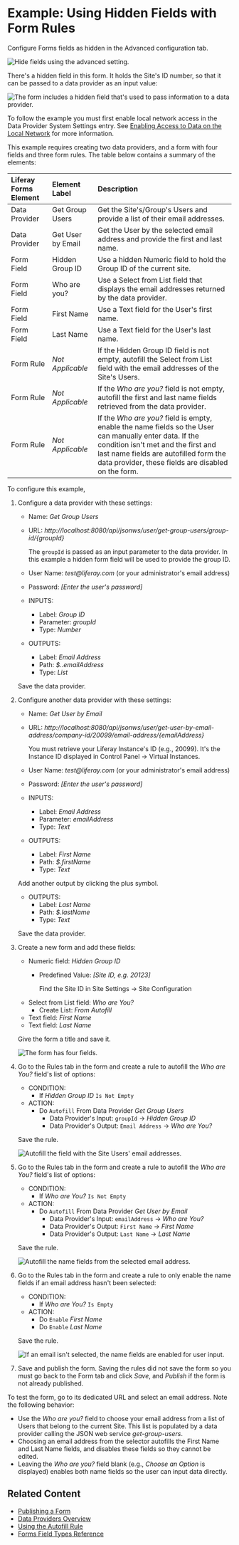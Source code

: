 # Example: Using Hidden Fields with Form Rules

Configure Forms fields as hidden in the Advanced configuration tab.

![Hide fields using the advanced setting.](./example-using-hidden-fields-with-form-rules/images/06.png)

There's a hidden field in this form. It holds the Site's ID number, so that it can be passed to a data provider as an input value:

![The form includes a hidden field that's used to pass information to a data provider.](./example-using-hidden-fields-with-form-rules/images/05.gif)

To follow the example you must first enable local network access in the Data Provider System Settings entry. See [Enabling Access to Data on the Local Network](../data-providers/using-the-rest-data-provider-to-populate-form-options.md#enabling-access-to-data-on-the-local-network) for more information.

This example requires creating two data providers, and a form with four fields and three form rules. The table below contains a summary of the elements:

| Liferay Forms Element | Element Label | Description
| :--- | :--- | :--- |
| Data Provider | Get Group Users  | Get the Site's/Group's Users and provide a list of their email addresses.
| Data Provider | Get User by Email | Get the User by the selected email address and provide the first and last name.
| Form Field    | Hidden Group ID  | Use a hidden Numeric field to hold the Group ID of the current site.
| Form Field    | Who are you?     | Use a Select from List field that displays the email addresses returned by the data provider.
| Form Field    | First Name        | Use a Text field for the User's first name.
| Form Field    | Last Name         | Use a Text field for the User's last name.
| Form Rule     | _Not Applicable_  | If the Hidden Group ID field is not empty, autofill the Select from List field with the email addresses of the Site's Users.
| Form Rule     | _Not Applicable_  | If the _Who are you?_ field is not empty, autofill the first and last name fields retrieved from the data provider.
| Form Rule     | _Not Applicable_  | If the _Who are you?_ field is empty, enable the name fields so the User can manually enter data. If the condition isn't met and the first and last name fields are autofilled form the data provider, these fields are disabled on the form.

To configure this example,

1. Configure a data provider with these settings:
    - Name: _Get Group Users_
    - URL: _http://localhost:8080/api/jsonws/user/get-group-users/group-id/{groupId}_

        The `groupId` is passed as an input parameter to the data provider. In this example a hidden form field will be used to provide the group ID.

    - User Name: _test@liferay.com_ (or your administrator's email address)
    - Password: _[Enter the user's password]_
    - INPUTS:
        - Label: _Group ID_
        - Parameter: _groupId_
        - Type: _Number_
    - OUTPUTS:
        - Label: _Email Address_
        - Path: _$..emailAddress_
        - Type: _List_

    Save the data provider.

1. Configure another data provider with these settings:
    - Name: _Get User by Email_
    - URL: _http://localhost:8080/api/jsonws/user/get-user-by-email-address/company-id/20099/email-address/{emailAddress}_

        You must retrieve your Liferay Instance's ID (e.g., 20099). It's the Instance ID displayed in Control Panel &rarr; Virtual Instances.

    - User Name: _test@liferay.com_ (or your administrator's email address)
    - Password: _[Enter the user's password]_
    - INPUTS:
        - Label: _Email Address_
        - Parameter: _emailAddress_
        - Type: _Text_
    - OUTPUTS:
        - Label: _First Name_
        - Path: _$.firstName_
        - Type: _Text_

    Add another output by clicking the plus symbol.
    - OUTPUTS:
        - Label: _Last Name_
        - Path: _$.lastName_
        - Type: _Text_

    Save the data provider.

1. Create a new form and add these fields:
    - Numeric field: _Hidden Group ID_
        - Predefined Value: _[Site ID, e.g. 20123]_

            Find the Site ID in Site Settings &rarr; Site Configuration
    - Select from List field: _Who are You?_
        - Create List: _From Autofill_
    - Text field: _First Name_
    - Text field: _Last Name_

    Give the form a title and save it.

    ![The form has four fields.](./example-using-hidden-fields-with-form-rules/images/01.png)

1. Go to the Rules tab in the form and create a rule to autofill the _Who are You?_ field's list of options:
    - CONDITION:
        - If _Hidden Group ID_ `Is Not Empty`
    - ACTION:
        - Do `Autofill` From Data Provider _Get Group Users_
            - Data Provider's Input: `groupId` &rarr; _Hidden Group ID_
            - Data Provider's Output: `Email Address` &rarr; _Who are You?_

    Save the rule.

    ![Autofill the field with the Site Users' email addresses.](./example-using-hidden-fields-with-form-rules/images/02.png)

1. Go to the Rules tab in the form and create a rule to autofill the _Who are You?_ field's list of options:
    - CONDITION:
        - If _Who are You?_ `Is Not Empty`
    - ACTION:
        - Do `Autofill` From Data Provider _Get User by Email_
            - Data Provider's Input: `emailAddress` &rarr; _Who are You?_
            - Data Provider's Output: `First Name` &rarr; _First Name_
            - Data Provider's Output: `Last Name` &rarr; _Last Name_

    Save the rule.

    ![Autofill the name fields from the selected email address.](./example-using-hidden-fields-with-form-rules/images/03.png)

1. Go to the Rules tab in the form and create a rule to only enable the name fields if an email address hasn't been selected:
    - CONDITION:
        - If _Who are You?_ `Is Empty`
    - ACTION:
        - Do `Enable` _First Name_
        - Do `Enable` _Last Name_

    Save the rule.

    ![If an email isn't selected, the name fields are enabled for user input.](./example-using-hidden-fields-with-form-rules/images/04.png)

1. Save and publish the form. Saving the rules did not save the form so you must go back to the Form tab and click _Save_, and _Publish_ if the form is not already published.


To test the form, go to its dedicated URL and select an email address. Note the following behavior:

- Use the _Who are you?_ field to choose your email address from a list of Users that belong to the current Site. This list is populated by a data provider calling the JSON web service _get-group-users_.
- Choosing an email address from the selector autofills the First Name and Last Name fields, and disables these fields so they cannot be edited.
- Leaving the _Who are you?_ field blank (e.g., _Choose an Option_ is displayed) enables both name fields so the user can input data directly.

## Related Content

- [Publishing a Form](../creating-and-managing-forms/creating-forms.md#publishing-a-form)
- [Data Providers Overview](../data-providers/data-providers-overview.md)
- [Using the Autofill Rule](./using-the-autofill-rule.md)
- [Forms Field Types Reference](../creating-and-managing-forms/forms-field-types-reference.md)
